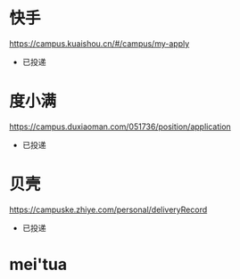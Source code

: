 # 快手
https://campus.kuaishou.cn/#/campus/my-apply
- 已投递

# 度小满
https://campus.duxiaoman.com/051736/position/application
- 已投递

# 贝壳
https://campuske.zhiye.com/personal/deliveryRecord
- 已投递

# mei'tua
<!--stackedit_data:
eyJoaXN0b3J5IjpbLTE5NDA2MDIxNTgsMTYyMzc0NDQzMSwtNj
UwMDM0NDQxXX0=
-->